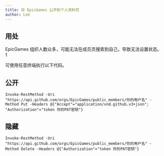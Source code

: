 ```yaml
---
title: 将 EpicGames 公开到个人资料页
author: Lee
---
```


## 用处

EpicGames 组织人数众多，可能无法在成员页搜索到自己，导致无法设置状态。1

可使用任意终端执行以下代码。

## 公开

```shell
Invoke-RestMethod -Uri "https://api.github.com/orgs/EpicGames/public_members/你的用户名" -Method Put -Headers @{"Accept"="application/vnd.github.v3+json"; "Authorization"="token 你的PAT密钥"}
```

## 隐藏

```shell
Invoke-RestMethod -Uri "https://api.github.com/orgs/EpicGames/public_members/你的用户名" -Method Delete -Headers @{"Authorization"="token 你的PAT密钥"}
```

